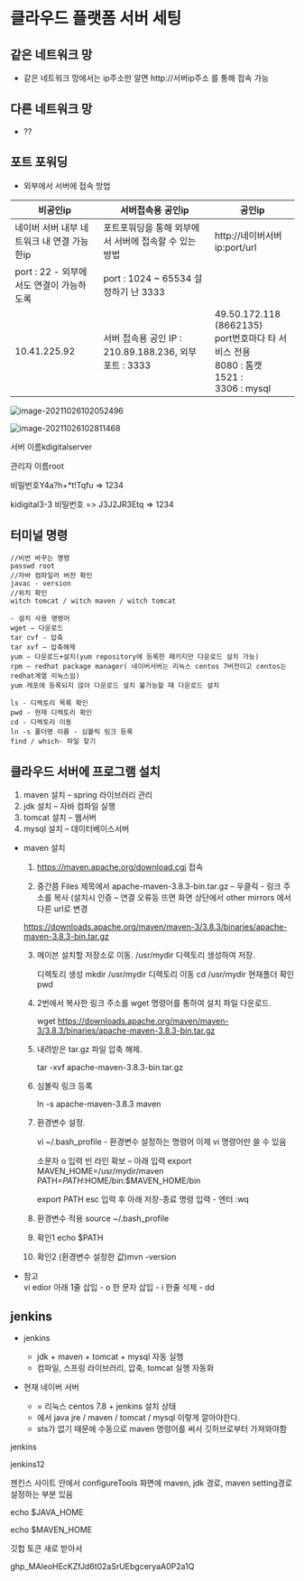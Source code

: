 # 클라우드 플랫폼 서버 세팅

## 같은 네트워크 망

* 같은 네트워크 망에서는 ip주소만 알면 http://서버ip주소 를 통해 접속 가능

## 다른 네트워크 망

* ??



## 포트 포워딩

* 외부에서 서버에 접속 방법

| 비공인ip                                   | 서버접속용 공인ip                                      | 공인ip                                                       |
| ------------------------------------------ | ------------------------------------------------------ | ------------------------------------------------------------ |
| 네이버 서버 내부 네트워크 내 연결 가능한ip | 포트포워딩을 통해 외부에서 서버에 접속할 수 있는 방법  | http://네이버서버ip:port/url                                 |
| port : 22 - 외부에서도 연결이 가능하도록   | port : 1024 ~ 65534 설정하기 난 3333                   |                                                              |
| 10.41.225.92                               | 서버 접속용 공인 IP : 210.89.188.236, 외부 포트 : 3333 | 49.50.172.118 (8662135)<br />port번호마다 타 서비스 전용<br />8080 : 톰캣<br />1521 : <br />3306 : mysql |

![image-20211026102052496](C:/Users/Pang/Desktop/TIL/md-images/image-20211026102052496.png)



![image-20211026102811468](C:/Users/Pang/Desktop/TIL/md-images/image-20211026102811468.png)

서버 이름kdigitalserver

관리자 이름root

비밀번호Y4a?h+*t!Tqfu => 1234

kidigital3-3 비밀번호 => J3J2JR3Etq => 1234



## 터미널 명령

```
//비번 바꾸는 명령
passwd root
//자바 컴파일러 버전 확인
javac - version
//위치 확인
witch tomcat / witch maven / witch tomcat

- 설치 사용 명령어
wget – 다운로드
tar cvf - 압축
tar xvf – 압축해제
yum – 다운로드+설치(yum repository에 등록한 패키지만 다운로드 설치 가능)
rpm – redhat package manager( 네이버서버는 리눅스 centos 7버전이고 centos는 redhat계열 리눅스임)
yum 레포에 등록되지 않아 다운로드 설치 불가능할 때 다운로드 설치

ls - 디렉토리 목록 확인
pwd - 현재 디렉토리 확인
cd - 디렉토리 이동
ln -s 폴더명 이름 - 심볼릭 링크 등록
find / which- 파일 찾기
```



## 클라우드 서버에 프로그램 설치

1. maven 설치 – spring 라이브러리 관리
2. jdk 설치 – 자바 컴파일 실행
3. tomcat 설치 – 웹서버
4. mysql 설치 – 데이터베이스서버



* maven 설치

  1. https://maven.apache.org/download.cgi 접속 

  2. 중간쯤 Files 제목에서 apache-maven-3.8.3-bin.tar.gz – 우클릭 - 링크 주소를 복사
      (설치시 인증 – 연결 오류등 뜨면 화면 상단에서 other mirrors 에서 다른 url로 변경

    https://downloads.apache.org/maven/maven-3/3.8.3/binaries/apache-maven-3.8.3-bin.tar.gz

	3. 메이븐 설치할 저장소로 이동. /usr/mydir 디렉토리 생성하여 저장.
	
	   디렉토리 생성 mkdir /usr/mydir
	   디렉토리 이동 cd /usr/mydir
	   현재폴더 확인 pwd
	
	4. 2번에서 복사한 링크 주소를 wget 명령어를 통하여 설치 파일 다운로드.
	
	   wget https://downloads.apache.org/maven/maven-3/3.8.3/binaries/apache-maven-3.8.3-bin.tar.gz
	
	5. 내려받은 tar.gz 파일 압축 해제.
	
	   tar -xvf apache-maven-3.8.3-bin.tar.gz
	
	6. 심볼릭 링크 등록
	
	   ln -s apache-maven-3.8.3 maven
	
	7. 환경변수 설정.
	
	   vi ~/.bash_profile - 환경변수 설정하는 명령어
	   이제 vi 명령어만 쓸 수 있음
	   
	   소문자 o 입력 빈 라인 확보 – 아래 입력
	   export MAVEN_HOME=/usr/mydir/maven
	   PATH=$PATH:$HOME/bin:$MAVEN_HOME/bin
	   
	   export PATH
	   esc 입력 후 아래 저장-종료 명령 입력 - 엔터
	   :wq
	   
	8. 환경변수 적용
	   source ~/.bash_profile
	
	9. 확인1
	   echo $PATH
	
	10. 확인2
	    (환경변수 설정한 값)mvn -version
	
* 참고 	
  vi edior
  아래 1줄 삽입 - o
  한 문자 삽입 - i
  한줄 삭제 - dd





## jenkins

* jenkins
  * jdk + maven + tomcat + mysql 자동 실행
  * 컴파일, 스프링 라이브러리, 압축, tomcat 실행 자동화



* 현재 네이버 서버
  *  = 리눅스 centos 7.8 + jenkins 설치 상태
  * 에서 java jre / maven / tomcat / mysql 이렇게 깔아야한다.
  * sts가 없기 때문에 수동으로 maven 명령어를 써서 깃허브로부터 가져와야함



jenkins

jenkins12

젠킨스 사이트 안에서 configureTools 화면에 maven, jdk 경로, maven setting경로 설정하는 부분 있음

echo $JAVA_HOME

echo $MAVEN_HOME



깃헙 토큰 새로 받아서

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

